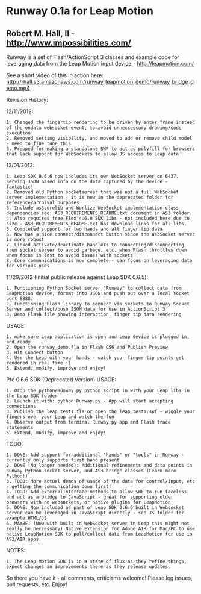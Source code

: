Runway 0.1a for Leap Motion
===========================
Robert M. Hall, II - http://www.impossibilities.com/
----------------------------------------------------

Runway is a set of Flash/ActionScript 3 classes and example code for leveraging data from the Leap Motion input device - http://leapmotion.com/ 

See a short video of this in action here:
http://rhall.s3.amazonaws.com/runway_leapmotion_demo/runway_bridge_demo.mp4

Revision History:

12/11/2012:
	
	1. Changed the fingertip rendering to be driven by enter_frame instead of the ondata websocket event, to avoid unneccessary drawing/code execution
	2. Removed setting visibility, and moved to add or remove child model - need to fine tune this
	3. Prepped for making a standalone SWF to act as polyfill for browsers that lack support for WebSockets to allow JS access to Leap data

12/01/2012: 

	1. Leap SDK 0.6.6 now includes its own WebSocket server on 6437, serving JSON based info on the data captured by the device - fantastic!
	2. Removed old Python socketserver that was not a full WebSocket server implementation - it is now in the deprecated folder for reference/archival purposes
	3. Include as3corelib and Worlize WebSocket implementation class dependencies see: AS3_REQUIREMENTS_README.txt document in AS3 folder.
	4. Also requires free Flex 4.6.0 SDK libs - not included here due to size - AS3_REQUIREMENTS_README.txt has download links for all libs.
	5. Completed support for two hands and all finger tip data
	6. Now has a nice connect/disconnect button since the WebSocket server is more robust
	7. Linked activate/deactivate handlers to connecting/disconnecting from socket server to avoid garbage, etc. when Flash throttles down when focus is lost to avoid issues with sockets
	8. Core communications is now complete - can focus on leveraging data for various uses


11/29/2012 (Initial public release against Leap SDK 0.6.5):

	1. Functioning Python Socket server "Runway" to collect data from LeapMotion device, format into JSON and push out over a local socket port 8888.
	2. Functioning Flash library to connect via sockets to Runway Socket Server and collect/push JSON data for use in ActionScript 3
	3. Demo Flash file showing interaction, finger tip data rendering

USAGE:	

	1. make sure Leap application is open and Leap device is plugged in, and ready
	2. Open the runway_demo.fla in Flash CS6 and Publish Preview
	3. Hit Connect button
	4. Use the Leap with your hands - watch your finger tip points get rendered in real time :) 
	5. Extend, modify, improve and enjoy!
	
Pre 0.6.6 SDK (Deprecated Version) USAGE:

	1. Drop the python/Runway.py python script in with your Leap libs in the Leap SDK folder
	2. Launch it with: python Runway.py - App will start accepting connections
	3. Publish the leap_test1.fla or open the leap_test1.swf - wiggle your fingers over your Leap and watch the fun
	4. Observe output from terminal Runway.py app and Flash trace statements
	5. Extend, modify, improve and enjoy!
	
TODO:

	1. DONE: Add support for additional "hands" or "tools" in Runway - currently only supports first hand present
	2. DONE (No longer needed): Additional refinements and data points in Runway Python socket server, and AS3 bridge classes (Learn more Python!)
	3. TODO: More actual demos of usage of the data for control/input, etc - getting the communication down first!
	4. TODO: Add externalInterface methods to allow SWF to run faceless and act as a bridge to JavaScript - great for supporting older browsers with no websockets, or native plugins for LeapMotion
	5. DONE: Now included as part of Leap SDK 0.6.6 built in Websocket server can be leveraged in JavaScript directly - see JS folder for example HTML/JS
	6. MAYBE: (Now with built in WebSocket server in Leap this might not really be neccessary) Native Extension for Adobe AIR for Mac/PC to use native LeapMotion SDK to poll/collect data from LeapMotion for use in AS3/AIR apps.
	
NOTES:

	1. The Leap Motion SDK is in a state of flux as they refine things, expect changes an improvements there as they release updates.
	
So there you have it - all comments, criticisms welcome! Please log issues, pull requests, etc. Enjoy!	
		
